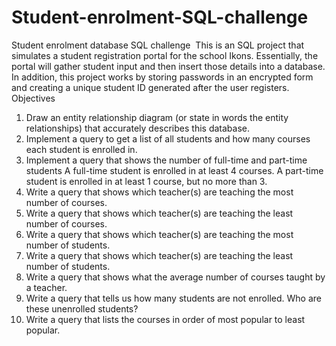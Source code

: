 # Student-enrolment-SQL-challenge

Student enrolment database SQL challenge 
This is an SQL project that simulates a student registration portal for the school Ikons. Essentially, the portal will gather student input and then insert those details into a database.
In addition, this project works by storing passwords in an encrypted form and creating a unique student ID generated after the user registers.
Objectives
1. Draw an entity relationship diagram (or state in words the entity relationships) that accurately describes this database.
2. Implement a query to get a list of all students and how many courses each student is enrolled in.
3. Implement a query that shows the number of full-time and part-time students A full-time student is enrolled in at least 4 courses. A part-time student is enrolled in at least 1 course, but no more than 3.
4. Write a query that shows which teacher(s) are teaching the most number of courses.
5. Write a query that shows which teacher(s) are teaching the least number of courses.
6. Write a query that shows which teacher(s) are teaching the most number of students.
7. Write a query that shows which teacher(s) are teaching the least number of students.
8. Write a query that shows what the average number of courses taught by a teacher.
9. Write a query that tells us how many students are not enrolled. Who are these unenrolled students?
10. Write a query that lists the courses in order of most popular to least popular.
